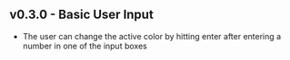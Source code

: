 ## v0.3.0 - Basic User Input
* The user can change the active color by hitting enter after entering a number in one of the input boxes
